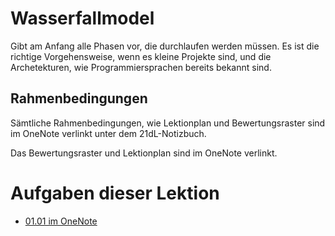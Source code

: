 # Wasserfallmodel

Gibt am Anfang alle Phasen vor, die durchlaufen werden müssen. Es ist die richtige Vorgehensweise, wenn es kleine Projekte sind, und die Archetekturen, wie Programmiersprachen bereits bekannt sind.

## Rahmenbedingungen

Sämtliche Rahmenbedingungen, wie Lektionplan und Bewertungsraster sind im OneNote verlinkt unter dem 21dL-Notizbuch.

Das Bewertungsraster und Lektionplan sind im OneNote verlinkt.

# Aufgaben dieser Lektion

- [01.01 im OneNote](https://sluz.sharepoint.com/sites/S-INF21d-M306/_layouts/OneNote.aspx?id=%2Fsites%2FS-INF21d-M306%2FSiteAssets%2FS-INF21d%20-%20M306-Notizbuch&wd=target%28_Inhaltsbibliothek%2FAufgaben.one%7C5F42B2F2-7D38-4D6A-9099-954A63D6AAF7%2FAufgabe%2001.01%20-%20Gruppenbildung%7C0B55DFC5-FD87-174C-9023-492D7974D723%2F%29d)
